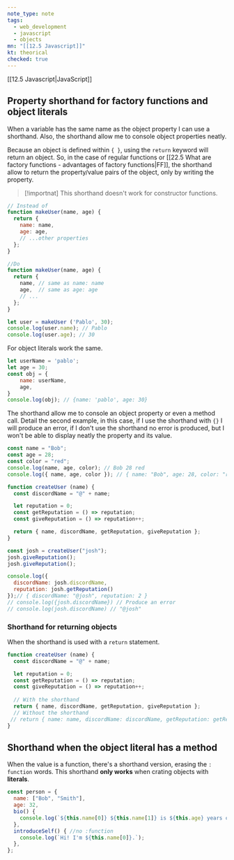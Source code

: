 ```yaml
---
note_type: note
tags:
  - web_development
  - javascript
  - objects
mn: "[[12.5 Javascript]]"
kt: theorical
checked: true
---
```

[[12.5 Javascript|JavaScript]]

## Property shorthand for factory functions and object literals
When a variable has the same name as the object property I can use a shorthand. Also, the shorthand allow me to console object properties neatly. 

Because an object is defined within `{ }`, using the `return` keyword will return an object. So, in the case of regular functions or [[22.5 What are factory functions - advantages of factory functions|FF]], the shorthand allow to return the property/value pairs of the object, only by writing the property. 

>[!importnat]
>This shorthand doesn't work for constructor functions. 

```js
// Instead of
function makeUser(name, age) {
  return {
    name: name,
    age: age,
    // ...other properties
  };
}

//Do
function makeUser(name, age) {
  return {
    name, // same as name: name
    age,  // same as age: age
    // ...
  };
}

let user = makeUser ('Pablo', 30);
console.log(user.name); // Pablo
console.log(user.age); // 30
```

For object literals work the same.

```js
let userName = 'pablo';
let age = 30;
const obj = {
    name: userName,
    age,
}
console.log(obj); // {name: 'pablo', age: 30}
```

The shorthand allow me to console an object property or even a method call. Detail the second example, in this case, if I use the shorthand with `{}` I will produce an error, if I don't use the shorthand no error is produced, but I won't be able to display neatly the property and its value. 

```js
const name = "Bob";
const age = 28;
const color = "red";
console.log(name, age, color); // Bob 28 red
console.log({ name, age, color }); // { name: "Bob", age: 28, color: "red" }
```

```js
function createUser (name) {
  const discordName = "@" + name;

  let reputation = 0;
  const getReputation = () => reputation;
  const giveReputation = () => reputation++;

  return { name, discordName, getReputation, giveReputation };
}

const josh = createUser("josh");
josh.giveReputation();
josh.giveReputation();

console.log({
  discordName: josh.discordName,
  reputation: josh.getReputation()
});// { discordName: "@josh", reputation: 2 }
// console.log({josh.discordName}) // Produce an error
// console.log(josh.discordName) // "@josh"
```
### Shorthand for returning objects
When the shorthand is used with a `return` statement. 

```js
function createUser (name) {
  const discordName = "@" + name;

  let reputation = 0;
  const getReputation = () => reputation;
  const giveReputation = () => reputation++;
  
  // With the shorthand
  return { name, discordName, getReputation, giveReputation };
  // Without the shorthand
 // return { name: name, discordName: discordName, getReputation: getReputation, giveReputation: giveReputation };
}
```


## Shorthand when the object literal has a method
When the value is a function, there's a shorthand version, erasing the `: function` words. This shorthand **only works** when crating objects with **literals**. 

```javascript
const person = {
  name: ["Bob", "Smith"],
  age: 32,
  bio() {
    console.log(`${this.name[0]} ${this.name[1]} is ${this.age} years old.`);
  },
  introduceSelf() { //no :function
    console.log(`Hi! I'm ${this.name[0]}.`);
  },
};
```

